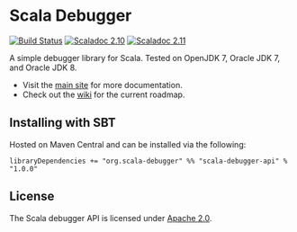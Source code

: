 Scala Debugger
==============

[![Build Status](https://travis-ci.org/chipsenkbeil/scala-debugger-api.svg?branch=master)](https://travis-ci.org/chipsenkbeil/scala-debugger-api)
[![Scaladoc 2.10](https://img.shields.io/badge/Scaladoc-2.10-34B6A8.svg?style=flat)](http://www.javadoc.io/doc/org.scala-debugger/scala-debugger-api_2.10)
[![Scaladoc 2.11](https://img.shields.io/badge/Scaladoc-2.11-34B6A8.svg?style=flat)](http://www.javadoc.io/doc/org.scala-debugger/scala-debugger-api_2.11)

A simple debugger library for Scala. Tested on OpenJDK 7, Oracle JDK 7, and Oracle JDK 8. 
- Visit the [main site](http://scala-debugger.org/) for more documentation.
- Check out the [wiki](https://github.com/chipsenkbeil/scala-debugger-api/wiki) for the current roadmap.

Installing with SBT
-------------------

Hosted on Maven Central and can be installed via the following:

    libraryDependencies += "org.scala-debugger" %% "scala-debugger-api" % "1.0.0"

License
-------

The Scala debugger API is licensed under [Apache 2.0](https://www.apache.org/licenses/LICENSE-2.0).


